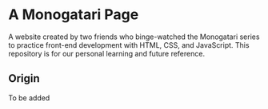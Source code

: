 # A Monogatari Page
A website created by two friends who binge-watched the Monogatari series to practice front-end development with HTML, CSS, and JavaScript. This repository is for our personal learning and future reference.

## Origin
To be added
